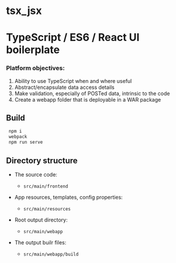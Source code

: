 # tsx_jsx
# TypeScript / ES6 / React UI boilerplate

### Platform objectives:
  1. Ability to use TypeScript when and where useful
  2. Abstract/encapsulate data access details
  3. Make validation, especially of POSTed data, intrinsic to the code
  4. Create a webapp folder that is deployable in a WAR package


## Build

```bash
 npm i
 webpack
 npm run serve

```

## Directory structure

- The source code:
  - `src/main/frontend`

- App resources, templates, config properties: 
  - `src/main/resources`

- Root output directory: 
  - `src/main/webapp`

- The output builr files: 
  - `src/main/webapp/build`

